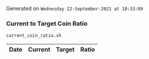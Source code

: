 Generated on `Wednesday 22-September-2021 at 18:33:09`

### Current to Target Coin Ratio
`current_coin_ratio.sh`

Date|Current|Target|Ratio
---|---|---|---
